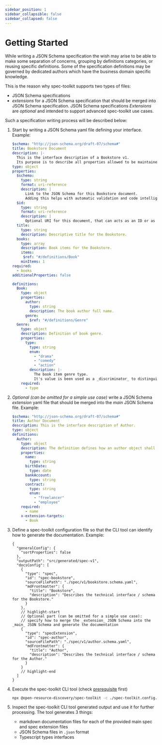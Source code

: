 ```yaml
---
sidebar_position: 1
sidebar_collapsible: false
sidebar_collapsed: false
---
```


# Getting Started

While writing a JSON Schema specification the wish may arise to be able to make some separation of concerns, grouping by definitions categories, or reusing specific definitions.
Some of the specification definitions may be governed by dedicated authors which have the business domain specific knowledge.

This is the reason why spec-toolkit supports two types of files:

- JSON Schema specifications
- _extensions_ for a JSON Schema specification that should be merged into JSON Schema specification. JSON Schema specifications _Extensions_ are _optional_ and intended to support advanced spec-toolkit use cases.

Such a specification writing process will be described below:

1. Start by writing a JSON Schema yaml file defining your interface. Example:

   ```yaml
   $schema: "http://json-schema.org/draft-07/schema#"
   title: Bookstore Document
   description: |-
     This is the interface description of a Bookstore v1.
     Its purpose is to describe all properties allowed to be maintained for a Bookstore document.
   type: object
   properties:
     $schema:
       type: string
       format: uri-reference
       description: |
         Link to the JSON Schema for this Bookstore document.
         Adding this helps with automatic validation and code intelligence in some editors / IDEs.
     $id:
       type: string
       format: uri-reference
       description: |
         Optional URI for this document, that can acts as an ID or as location to retrieve the document.
     title:
       type: string
       description: Descriptive title for the Bookstore.
     books:
       type: array
       description: Book items for the Bookstore.
       items:
        $ref: "#/definitions/Book"
       minItems: 1
   required:
     - books
   additionalProperties: false

   definitions:
     Book:
       type: object
       properties:
         author:
           type: string
           description: The book author full name.
         genre:
           $ref: "#/definitions/Genre"
     Genre:
       type: object
       description: Definition of book genre.
       properties:
         type:
           type: string
           enum:
             - "drama"
             - "comedy"
             - "action"
           description: |-
             The book item genre type.
             It's value is been used as a _discriminator_ to distinguish the matching book genre.
       required:
         - type
   ```

1. _Optional (can be omitted for a simple use case)_ write a JSON Schema _extension_ yaml file that should be merged into the _main_ JSON Schema file. Example:

   ```yaml
   $schema: "http://json-schema.org/draft-07/schema#"
   title: Author Document
   description: This is the interface description of Author.
   type: object
   definitions:
     Author:
       type: object
       description: The definition defines how an author object shall be constructed.
       properties:
         name:
           type: string
         birthDate:
           type: date
         bankAccount:
           type: string
         contract:
           type: string
           enum:
             - "freelancer"
             - "employee"
       required:
         - name
       x-extension-targets:
         - Book
   ```

1. Define a spec-toolkit configuration file so that the CLI tool can identify how to generate the documentation. Example:

   ```jsonc
   {
     "generalConfig": {
       "sortProperties": false
     },
     "outputPath": "src/generated/spec-v1",
     "docsConfig": [
       {
         "type": "spec",
         "id": "spec-bookstore",
         "sourceFilePath": "./spec/v1/bookstore.schema.yaml",
         "mdFrontmatter": {
           "title": "Bookstore",
           "description": "Describes the technical interface / schema for the Bookstore."
         }
       },
       // highlight-start
       // Optional part (can be omitted for a simple use case):
       // specify how to merge the _extension_ JSON Schema into the _main_ JSON Schema and generate the documentation
       {
         "type": "specExtension",
         "id": "spec-author",
         "sourceFilePath": "./spec/v1/author.schema.yaml",
         "mdFrontmatter": {
           "title": "Author",
           "description": "Describes the technical interface / schema for the Author."
         }
       }
       // highlight-end
     ]
   }
   ```

1. Execute the spec-toolkit CLI tool (check [prerequisite](https://github.com/open-resource-discovery/spec-toolkit/docs/spec-toolkit-config#prerequisite) first)

   ```bash
   npx @open-resource-discovery/spec-toolkit -c ./spec-toolkit.config.json
   ```

1. Inspect the spec-toolkit CLI tool generated output and use it for further processing.
   The tool generates 3 things:

   - markdown documentation files for each of the provided main spec and spec extension files
   - JSON Schema files in `.json` format
   - Typescript types interfaces
